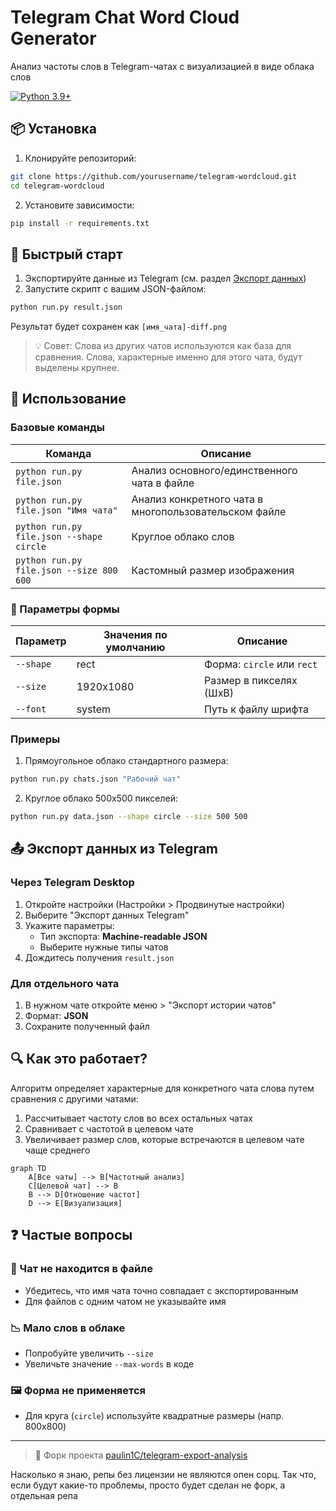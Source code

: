 # Telegram Chat Word Cloud Generator 
Анализ частоты слов в Telegram-чатах с визуализацией в виде облака слов

[![Python 3.9+](https://img.shields.io/badge/Python-3.9+-blue.svg)](https://www.python.org/downloads/)

## 📦 Установка
1. Клонируйте репозиторий:
```bash
git clone https://github.com/yourusername/telegram-wordcloud.git
cd telegram-wordcloud
```

2. Установите зависимости:
```bash
pip install -r requirements.txt
```

## 🚀 Быстрый старт
1. Экспортируйте данные из Telegram (см. раздел [Экспорт данных](#-экспорт-данных-из-telegram))
2. Запустите скрипт с вашим JSON-файлом:
```bash
python run.py result.json
```

Результат будет сохранен как `[имя_чата]-diff.png`

> 💡 Совет: Слова из других чатов используются как база для сравнения. Слова, характерные именно для этого чата, будут выделены крупнее.

## 📖 Использование
### Базовые команды
| Команда | Описание |
|---------|----------|
| `python run.py file.json` | Анализ основного/единственного чата в файле |
| `python run.py file.json "Имя чата"` | Анализ конкретного чата в многопользовательском файле |
| `python run.py file.json --shape circle` | Круглое облако слов |
| `python run.py file.json --size 800 600` | Кастомный размер изображения |

### 🎨 Параметры формы
| Параметр    | Значения по умолчанию | Описание                  |
|-------------|-----------------------|---------------------------|
| `--shape`   | rect                  | Форма: `circle` или `rect`|
| `--size`    | 1920x1080             | Размер в пикселях (ШxВ)   |
| `--font`    | system                | Путь к файлу шрифта       |

### Примеры
1. Прямоугольное облако стандартного размера:
```bash
python run.py chats.json "Рабочий чат"
```

2. Круглое облако 500x500 пикселей:
```bash
python run.py data.json --shape circle --size 500 500
```

## 📤 Экспорт данных из Telegram
### Через Telegram Desktop
1. Откройте настройки (Настройки > Продвинутые настройки)
2. Выберите "Экспорт данных Telegram"
3. Укажите параметры:
   - Тип экспорта: **Machine-readable JSON**
   - Выберите нужные типы чатов
4. Дождитесь получения `result.json`

### Для отдельного чата
1. В нужном чате откройте меню > "Экспорт истории чатов"
2. Формат: **JSON**
3. Сохраните полученный файл

## 🔍 Как это работает?
Алгоритм определяет характерные для конкретного чата слова путем сравнения с другими чатами:
1. Рассчитывает частоту слов во всех остальных чатах
2. Сравнивает с частотой в целевом чате
3. Увеличивает размер слов, которые встречаются в целевом чате чаще среднего

```mermaid
graph TD
    A[Все чаты] --> B[Частотный анализ]
    C[Целевой чат] --> B
    B --> D[Отношение частот]
    D --> E[Визуализация]
```

## ❓ Частые вопросы
### 🐛 Чат не находится в файле
- Убедитесь, что имя чата точно совпадает с экспортированным
- Для файлов с одним чатом не указывайте имя

### 📉 Мало слов в облаке
- Попробуйте увеличить `--size`
- Увеличьте значение `--max-words` в коде

### 🖼️ Форма не применяется
- Для круга (`circle`) используйте квадратные размеры (напр. 800x800)

<!-- ## 📄 Лицензия
Проект распространяется под лицензией MIT. Подробности см. в файле [LICENSE](LICENSE). -->

---

> 🔄 Форк проекта [paulin1C/telegram-export-analysis](https://github.com/paulin1C/telegram-export-analysis)

Насколько я знаю, репы без лицензии не являются опен сорц. Так что, если будут какие-то проблемы, просто будет сделан не форк, а отдельная репа